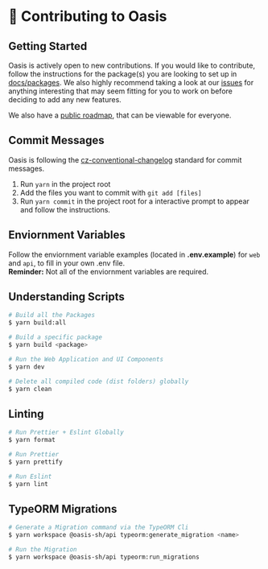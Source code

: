 # 🔨 Contributing to Oasis

## Getting Started
Oasis is actively open to new contributions. If you would like to contribute, follow the instructions for the package(s) you are looking to set up in [docs/packages](./packages). We also highly recommend taking a look at our [issues](https://github.com/oasis-sh/oasis/issues) for anything interesting that may seem fitting for you to work on before deciding to add any new features.

We also have a [public roadmap](https://github.com/oasis-sh/oasis/projects/9), that can be viewable for everyone.

## Commit Messages
Oasis is following the [cz-conventional-changelog](https://github.com/commitizen/cz-conventional-changelog) standard for commit messages.

1. Run `yarn` in the project root
2. Add the files you want to commit with `git add [files]`
3. Run `yarn commit` in the project root for a interactive prompt to appear and follow the instructions.

## Enviornment Variables
Follow the enviornment variable examples (located in **.env.example**) for `web` and `api`, to fill in your own .env file. <br/>
**Reminder:** Not all of the enviornment variables are required.

## Understanding Scripts
```bash
# Build all the Packages
$ yarn build:all

# Build a specific package
$ yarn build <package>

# Run the Web Application and UI Components
$ yarn dev

# Delete all compiled code (dist folders) globally
$ yarn clean
```

## Linting
```bash
# Run Prettier + Eslint Globally
$ yarn format

# Run Prettier
$ yarn prettify

# Run Eslint
$ yarn lint
```

## TypeORM Migrations
```bash
# Generate a Migration command via the TypeORM Cli
$ yarn workspace @oasis-sh/api typeorm:generate_migration <name>

# Run the Migration
$ yarn workspace @oasis-sh/api typeorm:run_migrations
```
